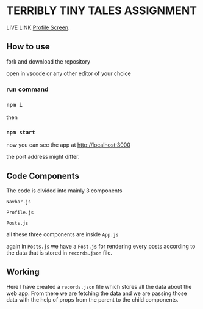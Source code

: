 # TERRIBLY TINY TALES ASSIGNMENT

LIVE LINK [Profile Screen](https://655bb627d274461ba83deda9--iridescent-sorbet-16ee97.netlify.app/).

## How to use

fork and download the repository

open in vscode or any other editor of your choice

### run command

### `npm i`

then

### `npm start`

now you can see the app at [http://localhost:3000](http://localhost:3000)

the port address might differ.

## Code Components

The code is divided into mainly 3 components

`Navbar.js`

`Profile.js`

`Posts.js`

all these three components are inside `App.js`

again in `Posts.js` we have a `Post.js` for rendering every posts according to the data that  is stored in `records.json` file.


## Working

Here I have created a `records.json` file which stores all the data about the web app. From there we are fetching the data and we are passing those data with the help of props from the parent to the child components.